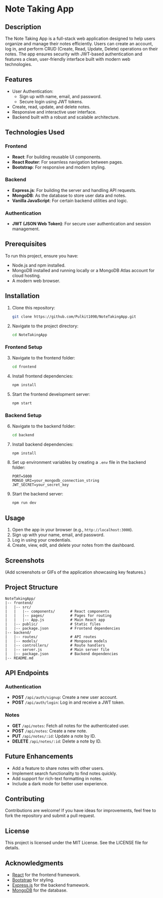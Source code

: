 # Note Taking App

## Description
The Note Taking App is a full-stack web application designed to help users organize and manage their notes efficiently. Users can create an account, log in, and perform CRUD (Create, Read, Update, Delete) operations on their notes. The app ensures security with JWT-based authentication and features a clean, user-friendly interface built with modern web technologies.

## Features
- User Authentication:
  - Sign up with name, email, and password.
  - Secure login using JWT tokens.
- Create, read, update, and delete notes.
- Responsive and interactive user interface.
- Backend built with a robust and scalable architecture.

## Technologies Used
### Frontend
- **React**: For building reusable UI components.
- **React Router**: For seamless navigation between pages.
- **Bootstrap**: For responsive and modern styling.

### Backend
- **Express.js**: For building the server and handling API requests.
- **MongoDB**: As the database to store user data and notes.
- **Vanilla JavaScript**: For certain backend utilities and logic.

### Authentication
- **JWT (JSON Web Token)**: For secure user authentication and session management.

## Prerequisites
To run this project, ensure you have:
- Node.js and npm installed.
- MongoDB installed and running locally or a MongoDB Atlas account for cloud hosting.
- A modern web browser.

## Installation
1. Clone this repository:
   ```bash
   git clone https://github.com/Pulkit1098/NoteTakingApp.git
   ```
2. Navigate to the project directory:
   ```bash
   cd NoteTakingApp
   ```

### Frontend Setup
3. Navigate to the frontend folder:
   ```bash
   cd frontend
   ```
4. Install frontend dependencies:
   ```bash
   npm install
   ```
5. Start the frontend development server:
   ```bash
   npm start
   ```

### Backend Setup
6. Navigate to the backend folder:
   ```bash
   cd backend
   ```
7. Install backend dependencies:
   ```bash
   npm install
   ```
8. Set up environment variables by creating a `.env` file in the backend folder:
   ```env
   PORT=5000
   MONGO_URI=your_mongodb_connection_string
   JWT_SECRET=your_secret_key
   ```
9. Start the backend server:
   ```bash
   npm run dev
   ```

## Usage
1. Open the app in your browser (e.g., `http://localhost:3000`).
2. Sign up with your name, email, and password.
3. Log in using your credentials.
4. Create, view, edit, and delete your notes from the dashboard.

## Screenshots
(Add screenshots or GIFs of the application showcasing key features.)

## Project Structure
```
NoteTakingApp/
|-- frontend/
|   |-- src/
|   |   |-- components/       # React components
|   |   |-- pages/            # Pages for routing
|   |   |-- App.js            # Main React app
|   |-- public/               # Static files
|   |-- package.json          # Frontend dependencies
|-- backend/
|   |-- routes/               # API routes
|   |-- models/               # Mongoose models
|   |-- controllers/          # Route handlers
|   |-- server.js             # Main server file
|   |-- package.json          # Backend dependencies
|-- README.md
```

## API Endpoints
### Authentication
- **POST** `/api/auth/signup`: Create a new user account.
- **POST** `/api/auth/login`: Log in and receive a JWT token.

### Notes
- **GET** `/api/notes`: Fetch all notes for the authenticated user.
- **POST** `/api/notes`: Create a new note.
- **PUT** `/api/notes/:id`: Update a note by ID.
- **DELETE** `/api/notes/:id`: Delete a note by ID.

## Future Enhancements
- Add a feature to share notes with other users.
- Implement search functionality to find notes quickly.
- Add support for rich-text formatting in notes.
- Include a dark mode for better user experience.

## Contributing
Contributions are welcome! If you have ideas for improvements, feel free to fork the repository and submit a pull request.

## License
This project is licensed under the MIT License. See the LICENSE file for details.

## Acknowledgments
- [React](https://reactjs.org/) for the frontend framework.
- [Bootstrap](https://getbootstrap.com/) for styling.
- [Express.js](https://expressjs.com/) for the backend framework.
- [MongoDB](https://www.mongodb.com/) for the database.
  
